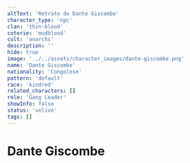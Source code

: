 ```yaml
---
altText: 'Retrato de Dante Giscombe'
character_type: 'npc'
clan: 'thin-blood'
coterie: 'mudblood'
cult: 'anarchs'
description: ''
hide: true
image: '../../assets/character_images/dante-giscombe.png'
name: 'Dante Giscombe'
nationality: 'Congolese'
pattern: 'default'
race: 'kindred'
related_characters: []
role: 'Gang Leader'
showInfo: false
status: 'unlive'
tags: []
---
```


# Dante Giscombe
